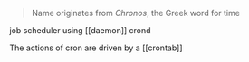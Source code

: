 > Name originates from _Chronos_, the Greek word for time

job scheduler using [[daemon]] crond

The actions of cron are driven by a [[crontab]] 



